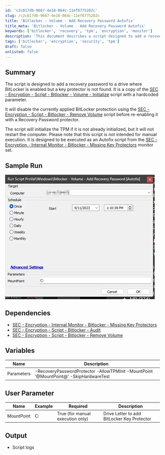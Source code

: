 ```yaml
---
id: 'c2c817db-9667-4e18-864c-11ef0775282c'
slug: /c2c817db-9667-4e18-864c-11ef0775282c
title: 'Bitlocker - Volume - Add Recovery Password Autofix'
title_meta: 'Bitlocker - Volume - Add Recovery Password Autofix'
keywords: ['bitlocker', 'recovery', 'tpm', 'encryption', 'monitor']
description: 'This document describes a script designed to add a recovery password to a BitLocker-enabled drive that lacks a key protector. The script disables the current BitLocker protection, initializes the TPM if necessary, and re-enables the protection with a Recovery Password protector. It is intended for execution as an Autofix script and not for manual use.'
tags: ['bitlocker', 'encryption', 'security', 'tpm']
draft: false
unlisted: false
---
```


## Summary

The script is designed to add a recovery password to a drive where BitLocker is enabled but a key protector is not found. It is a copy of the [SEC - Encryption - Script - Bitlocker - Volume - Initialize](/docs/759a5a88-17ef-42e0-9145-4760aff7a3c9) script with a hardcoded parameter.

It will disable the currently applied BitLocker protection using the [SEC - Encryption - Script - Bitlocker - Remove Volume](/docs/710777f0-5c3f-4582-96e9-3beacaf085eb) script before re-enabling it with a Recovery Password protector.

The script will initialize the TPM if it is not already initialized, but it will not restart the computer. Please note that this script is not intended for manual execution. It is designed to be executed as an Autofix script from the [SEC - Encryption - Internal Monitor - Bitlocker - Missing Key Protectors](/docs/2609502c-8a9d-4e8d-98cb-e1b6f7fb2fdb) monitor set.

## Sample Run

![Sample Run](../../../static/img/docs/c2c817db-9667-4e18-864c-11ef0775282c/image_1.webp)

## Dependencies

- [SEC - Encryption - Internal Monitor - Bitlocker - Missing Key Protectors](/docs/2609502c-8a9d-4e8d-98cb-e1b6f7fb2fdb)
- [SEC - Encryption - Script - Bitlocker - Audit](/docs/d7d933e3-9668-4de9-9f44-7452198ab85a)
- [SEC - Encryption - Script - Bitlocker - Remove Volume](/docs/710777f0-5c3f-4582-96e9-3beacaf085eb)

## Variables

| Name       | Description                                                         |
|------------|---------------------------------------------------------------------|
| Parameters | -RecoveryPasswordProtector -AllowTPMInit -MountPoint '@MountPoint@' -SkipHardwareTest |

## User Parameter

| Name       | Example | Required                          | Description                           |
|------------|---------|-----------------------------------|---------------------------------------|
| MountPoint | C:      | True (for manual execution only)  | Drive Letter to add BitLocker Key Protector |

## Output

- Script logs

